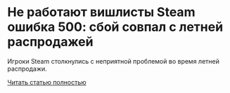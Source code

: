 # Не работают вишлисты Steam ошибка 500: сбой совпал с летней распродажей



Игроки Steam столкнулись с неприятной проблемой во время летней распродажи.

[Читать статью полностью](https://xyberbara.com/web/ne-rabotayut-vishlisty-steam-500/)
